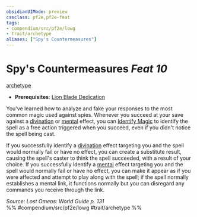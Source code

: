 ```yaml
---
obsidianUIMode: preview
cssclass: pf2e,pf2e-feat
tags:
- compendium/src/pf2e/lowg
- trait/archetype
aliases: ["Spy's Countermeasures"]
---
```

# Spy's Countermeasures  *Feat 10*  
[archetype](/rules/traits/archetype.md)  

- **Prerequisites**: [Lion Blade Dedication](/compendium/feats/lion-blade-dedication-lowg.md)

You've learned how to analyze and fake your responses to the most common magic used against spies. Whenever you succeed at your save against a [divination](/rules/traits/divination.md) or [mental](/rules/traits/mental.md) effect, you can [Identify Magic](/rules/actions/identify-magic.md) to identify the spell as a free action triggered when you succeed, even if you didn't notice the spell being cast.

If you successfully identify a [divination](/rules/traits/divination.md) effect targeting you and the spell would normally fail or have no effect, you can create a substitute result, causing the spell's caster to think the spell succeeded, with a result of your choice. If you successfully identify a [mental](/rules/traits/mental.md) effect targeting you and the spell would normally fail or have no effect, you can make it appear as if you were affected and attempt to play along with the spell; if the spell normally establishes a mental link, it functions normally but you can disregard any commands you receive through the link.

*Source: Lost Omens: World Guide p. 131*  
%% #compendium/src/pf2e/lowg #trait/archetype %%